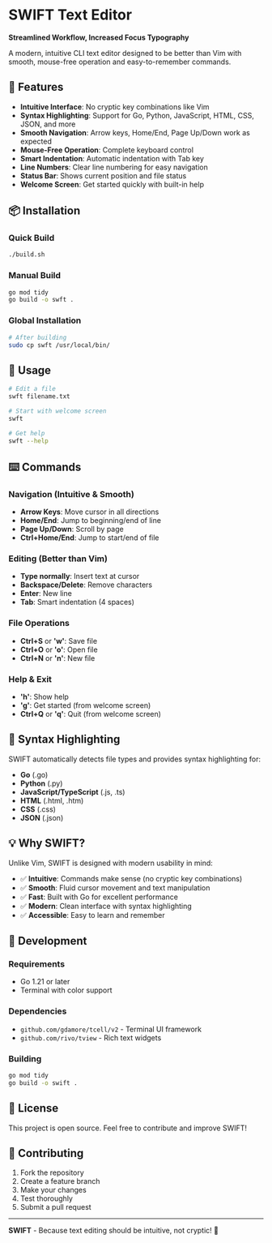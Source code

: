 # SWIFT Text Editor

**Streamlined Workflow, Increased Focus Typography**

A modern, intuitive CLI text editor designed to be better than Vim with smooth, mouse-free operation and easy-to-remember commands.

## 🚀 Features

- **Intuitive Interface**: No cryptic key combinations like Vim
- **Syntax Highlighting**: Support for Go, Python, JavaScript, HTML, CSS, JSON, and more
- **Smooth Navigation**: Arrow keys, Home/End, Page Up/Down work as expected
- **Mouse-Free Operation**: Complete keyboard control
- **Smart Indentation**: Automatic indentation with Tab key
- **Line Numbers**: Clear line numbering for easy navigation
- **Status Bar**: Shows current position and file status
- **Welcome Screen**: Get started quickly with built-in help

## 📦 Installation

### Quick Build
```bash
./build.sh
```

### Manual Build
```bash
go mod tidy
go build -o swft .
```

### Global Installation
```bash
# After building
sudo cp swft /usr/local/bin/
```

## 🎯 Usage

```bash
# Edit a file
swft filename.txt

# Start with welcome screen
swft

# Get help
swft --help
```

## ⌨️ Commands

### Navigation (Intuitive & Smooth)
- **Arrow Keys**: Move cursor in all directions
- **Home/End**: Jump to beginning/end of line
- **Page Up/Down**: Scroll by page
- **Ctrl+Home/End**: Jump to start/end of file

### Editing (Better than Vim)
- **Type normally**: Insert text at cursor
- **Backspace/Delete**: Remove characters
- **Enter**: New line
- **Tab**: Smart indentation (4 spaces)

### File Operations
- **Ctrl+S** or **'w'**: Save file
- **Ctrl+O** or **'o'**: Open file
- **Ctrl+N** or **'n'**: New file

### Help & Exit
- **'h'**: Show help
- **'g'**: Get started (from welcome screen)
- **Ctrl+Q** or **'q'**: Quit (from welcome screen)

## 🎨 Syntax Highlighting

SWIFT automatically detects file types and provides syntax highlighting for:

- **Go** (.go)
- **Python** (.py)
- **JavaScript/TypeScript** (.js, .ts)
- **HTML** (.html, .htm)
- **CSS** (.css)
- **JSON** (.json)

## 💡 Why SWIFT?

Unlike Vim, SWIFT is designed with modern usability in mind:

- ✅ **Intuitive**: Commands make sense (no cryptic key combinations)
- ✅ **Smooth**: Fluid cursor movement and text manipulation
- ✅ **Fast**: Built with Go for excellent performance
- ✅ **Modern**: Clean interface with syntax highlighting
- ✅ **Accessible**: Easy to learn and remember

## 🔧 Development

### Requirements
- Go 1.21 or later
- Terminal with color support

### Dependencies
- `github.com/gdamore/tcell/v2` - Terminal UI framework
- `github.com/rivo/tview` - Rich text widgets

### Building
```bash
go mod tidy
go build -o swift .
```

## 📝 License

This project is open source. Feel free to contribute and improve SWIFT!

## 🤝 Contributing

1. Fork the repository
2. Create a feature branch
3. Make your changes
4. Test thoroughly
5. Submit a pull request

---

**SWIFT** - Because text editing should be intuitive, not cryptic! 🚀
